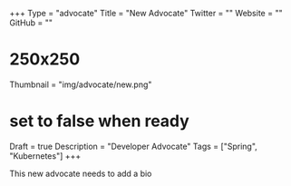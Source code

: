 +++
Type = "advocate"
Title = "New Advocate"
Twitter = ""
Website = ""
GitHub = ""
# 250x250
Thumbnail = "img/advocate/new.png"
# set to false when ready
Draft = true
Description = "Developer Advocate"
Tags = ["Spring", "Kubernetes"]
+++

This new advocate needs to add a bio